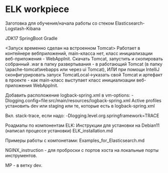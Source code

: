 # ELK workpiece
Заготовка для обучения/начала работы со стеком Elasticsearch-Logstash-Kibana

JDK17
SpringBoot
Gradle


<Запуск временно сделан на встроенном Tomcat>
Работает в контейнере вебприложений, main-класса нет, класс инициализации веб-приложения - WebAppInit.
Скачать Tomcat, запустить и скопировать собранный .war в папку развертывания - в работающий Tomcat (в папку \apache-tomcat\webapps или через ui Tomcat), ИЛИ при помощи IntelliJ сконфигурировать запуск TomcatLocal->указать свой Tomcat и артефакт в проекте - как main-класс выступает класс инициализации веб-приложения WebAppInit.

Добавить расположение logback-spring.xml в vm-options:
-Dlogging.config=file:src/main/resources/logback-spring.xml
Active profiles установить dev или staging или те, которые есть в logback-spring.xml

Вкл. stack-trace, если надо:
-Dlogging.level.org.springframework=TRACE


Роадмапы по компонентам ELK:
Инструкции для установки на Debian11 (написал процессе установки)
ELK_installation.md

Примеры работы с компонетами:
Examples_for_Elasticsearch.md

NGINX_instruction - для проброски с портов хоста на локальные порты инструментов.

МР - в ветку dev. 